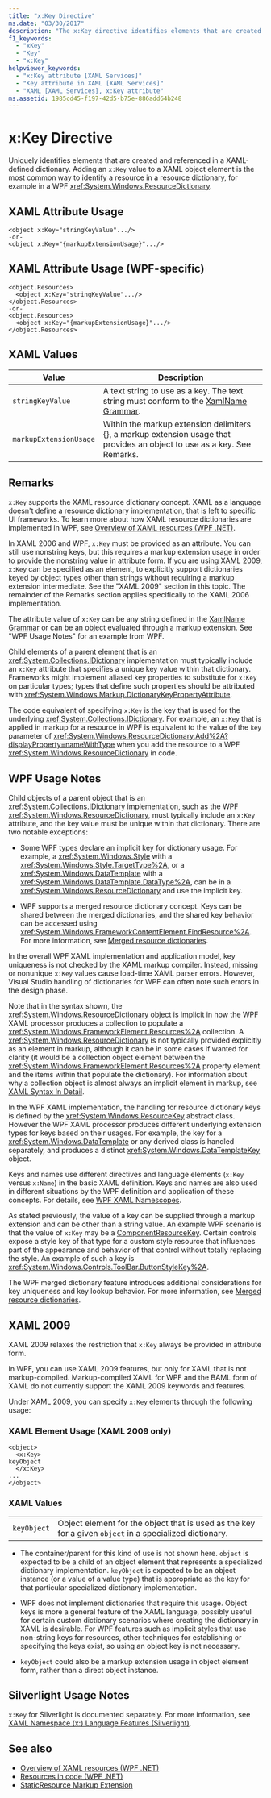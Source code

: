 ```yaml
---
title: "x:Key Directive"
ms.date: "03/30/2017"
description: "The x:Key directive identifies elements that are created and referenced in a XAML-defined dictionary."
f1_keywords: 
  - "xKey"
  - "Key"
  - "x:Key"
helpviewer_keywords: 
  - "x:Key attribute [XAML Services]"
  - "Key attribute in XAML [XAML Services]"
  - "XAML [XAML Services], x:Key attribute"
ms.assetid: 1985cd45-f197-42d5-b75e-886add64b248
---
```

# x:Key Directive

Uniquely identifies elements that are created and referenced in a XAML-defined dictionary. Adding an `x:Key` value to a XAML object element is the most common way to identify a resource in a resource dictionary, for example in a WPF <xref:System.Windows.ResourceDictionary>.  
  
## XAML Attribute Usage  
  
```xaml  
<object x:Key="stringKeyValue".../>  
-or-  
<object x:Key="{markupExtensionUsage}".../>  
```  
  
## XAML Attribute Usage (WPF-specific)  
  
```xaml  
<object.Resources>  
  <object x:Key="stringKeyValue".../>  
</object.Resources>  
-or-  
<object.Resources>  
  <object x:Key="{markupExtensionUsage}".../>  
</object.Resources>  
```  
  
## XAML Values  
  
| Value | Description |  
|-|-|  
|`stringKeyValue`|A text string to use as a key. The text string must conform to the [XamlName Grammar](xamlname-grammar.md).|  
|`markupExtensionUsage`|Within the markup extension delimiters {}, a markup extension usage that provides an object to use as a key. See Remarks.|  
  
## Remarks  

 `x:Key` supports the XAML resource dictionary concept. XAML as a language doesn't define a resource dictionary implementation, that is left to specific UI frameworks. To learn more about how XAML resource dictionaries are implemented in WPF, see [Overview of XAML resources (WPF .NET)](../net/wpf/systems/xaml-resources-overview.md).  
  
 In XAML 2006 and WPF, `x:Key` must be provided as an attribute. You can still use nonstring keys, but this requires a markup extension usage in order to provide the nonstring value in attribute form. If you are using XAML 2009, `x:Key` can be specified as an element, to explicitly support dictionaries keyed by object types other than strings without requiring a markup extension intermediate. See the "XAML 2009" section in this topic. The remainder of the Remarks section applies specifically to the XAML 2006 implementation.  
  
 The attribute value of `x:Key` can be any string defined in the [XamlName Grammar](xamlname-grammar.md) or can be an object evaluated through a markup extension. See "WPF Usage Notes" for an example from WPF.  
  
 Child elements of a parent element that is an <xref:System.Collections.IDictionary> implementation must typically include an `x:Key` attribute that specifies a unique key value within that dictionary. Frameworks might implement aliased key properties to substitute for `x:Key` on particular types; types that define such properties should be attributed with <xref:System.Windows.Markup.DictionaryKeyPropertyAttribute>.  
  
 The code equivalent of specifying `x:Key` is the key that is used for the underlying <xref:System.Collections.IDictionary>. For example, an `x:Key` that is applied in markup for a resource in WPF is equivalent to the value of the `key` parameter of <xref:System.Windows.ResourceDictionary.Add%2A?displayProperty=nameWithType> when you add the resource to a WPF <xref:System.Windows.ResourceDictionary> in code.  
  
## WPF Usage Notes  

 Child objects of a parent object that is an <xref:System.Collections.IDictionary> implementation, such as the WPF <xref:System.Windows.ResourceDictionary>, must typically include an `x:Key` attribute, and the key value must be unique within that dictionary. There are two notable exceptions:  
  
- Some WPF types declare an implicit key for dictionary usage. For example, a <xref:System.Windows.Style> with a <xref:System.Windows.Style.TargetType%2A>, or a <xref:System.Windows.DataTemplate> with a <xref:System.Windows.DataTemplate.DataType%2A>, can be  in a <xref:System.Windows.ResourceDictionary> and use the implicit key.  
  
- WPF supports a merged resource dictionary concept. Keys can be shared between the merged dictionaries, and the shared key behavior can be accessed using <xref:System.Windows.FrameworkContentElement.FindResource%2A>. For more information, see [Merged resource dictionaries](../net/wpf/systems/xaml-resources-merged-dictionaries.md).
  
 In the overall WPF XAML implementation and application model, key uniqueness is not checked by the XAML markup compiler. Instead, missing or nonunique `x:Key` values cause load-time XAML parser errors. However, Visual Studio handling of dictionaries for WPF can often note such errors in the design phase.  
  
 Note that in the syntax shown, the <xref:System.Windows.ResourceDictionary> object is implicit in how the WPF XAML processor produces a collection to populate a <xref:System.Windows.FrameworkElement.Resources%2A> collection. A <xref:System.Windows.ResourceDictionary> is not typically provided explicitly as an element in markup, although it can be in some cases if wanted for clarity (it would be a collection object element between the <xref:System.Windows.FrameworkElement.Resources%2A> property element and the items within that populate the dictionary). For information about why a collection object is almost always an implicit element in markup, see [XAML Syntax In Detail](../framework/wpf/advanced/xaml-syntax-in-detail.md).  
  
 In the WPF XAML implementation, the handling for resource dictionary keys is defined by the <xref:System.Windows.ResourceKey> abstract class. However the WPF XAML processor produces different underlying extension types for keys based on their usages. For example, the key for a <xref:System.Windows.DataTemplate> or any derived class is handled separately, and produces a distinct <xref:System.Windows.DataTemplateKey> object.  
  
 Keys and names use different directives and language elements (`x:Key` versus `x:Name`) in the basic XAML definition. Keys and names are also used in different situations by the WPF definition and application of these concepts. For details, see [WPF XAML Namescopes](../framework/wpf/advanced/wpf-xaml-namescopes.md).  
  
 As stated previously, the value of a key can be supplied through a markup extension and can be other than a string value. An example WPF scenario is that the value of `x:Key` may be a [ComponentResourceKey](../framework/wpf/advanced/componentresourcekey-markup-extension.md). Certain controls expose a style key of that type for a custom style resource that influences part of the appearance and behavior of that control without totally replacing the style. An example of such a key is <xref:System.Windows.Controls.ToolBar.ButtonStyleKey%2A>.  
  
 The WPF merged dictionary feature introduces additional considerations for key uniqueness and key lookup behavior. For more information, see [Merged resource dictionaries](../net/wpf/systems/xaml-resources-merged-dictionaries.md).  
  
## XAML 2009  

 XAML 2009 relaxes the restriction that `x:Key` always be provided in attribute form.  
  
 In WPF, you can use XAML 2009 features, but only for XAML that is not markup-compiled. Markup-compiled XAML for WPF and the BAML form of XAML do not currently support the XAML 2009 keywords and features.  
  
 Under XAML 2009, you can specify `x:Key` elements through the following usage:  
  
### XAML Element Usage (XAML 2009 only)  
  
```xaml  
<object>  
  <x:Key>  
keyObject  
  </x:Key>  
...  
</object>  
```  
  
### XAML Values  
  
|||  
|-|-|  
|`keyObject`|Object element for the object that is used as the key for a given `object` in a specialized dictionary.|  
  
- The container/parent for this kind of use is not shown here. `object` is expected to be a child of an object element that represents a specialized dictionary implementation. `keyObject` is expected to be an object instance (or a value of a value type) that is appropriate as the key for that particular specialized dictionary implementation.  
  
- WPF does not implement dictionaries that require this usage. Object keys is more a general feature of the XAML language, possibly useful for certain custom dictionary scenarios where creating the dictionary in XAML is desirable. For WPF features such as implicit styles that use non-string keys for resources, other techniques for establishing or specifying the keys exist, so using an object key is not necessary.  
  
- `keyObject` could also be a markup extension usage in object element form, rather than a direct object instance.  
  
## Silverlight Usage Notes  

 `x:Key` for Silverlight is documented separately. For more information, see [XAML Namespace (x:) Language Features (Silverlight)](/previous-versions/windows/silverlight/dotnet-windows-silverlight/cc188995(v=vs.95)).  
  
## See also

- [Overview of XAML resources (WPF .NET)](../net/wpf/systems/xaml-resources-overview.md)
- [Resources in code (WPF .NET)](../net/wpf/systems/xaml-resources-and-code.md)
- [StaticResource Markup Extension](../framework/wpf/advanced/staticresource-markup-extension.md)
